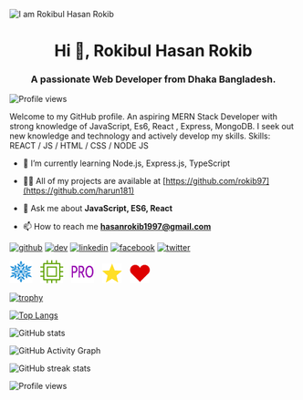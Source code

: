 ![I am Rokibul Hasan Rokib](https://github.com/rokib97/rokib97/blob/main/github-bannerone.png)


<h1 align="center">Hi 👋, Rokibul Hasan Rokib</h1>
<h3 align="center">A passionate Web Developer from Dhaka Bangladesh.</h3>

![Profile views](https://gpvc.arturio.dev/rokib97) 

Welcome to my GitHub profile.  An aspiring MERN Stack Developer with strong knowledge of JavaScript, Es6, React , Express, MongoDB. I seek out new knowledge and technology and actively develop my skills.
Skills:  REACT / JS  / HTML / CSS / NODE JS 
 

- 🌱 I’m currently learning Node.js, Express.js, TypeScript 

- 👨‍💻 All of my projects are available at [https://github.com/rokib97](https://github.com/harun181)

- 💬 Ask me about **JavaScript, ES6, React**

- 📫 How to reach me **hasanrokib1997@gmail.com**


[<img src='https://cdn.jsdelivr.net/npm/simple-icons@3.0.1/icons/github.svg' alt='github' height='40'>](https://github.com/rokib97)  [<img src='https://cdn.jsdelivr.net/npm/simple-icons@3.0.1/icons/dev-dot-to.svg' alt='dev' height='40'>](https://dev.to/rokib97)  [<img src='https://cdn.jsdelivr.net/npm/simple-icons@3.0.1/icons/linkedin.svg' alt='linkedin' height='40'>](https://www.linkedin.com/in/rokib97/)  [<img src='https://cdn.jsdelivr.net/npm/simple-icons@3.0.1/icons/facebook.svg' alt='facebook' height='40'>](https://www.facebook.com/rokib97)  [<img src='https://cdn.jsdelivr.net/npm/simple-icons@3.0.1/icons/twitter.svg' alt='twitter' height='40'>](https://twitter.com/rokibulhasan97)  

<a href='https://archiveprogram.github.com/'><img src='https://raw.githubusercontent.com/acervenky/animated-github-badges/master/assets/acbadge.gif' width='40' height='40'></a> <a href='https://docs.github.com/en/developers'><img src='https://raw.githubusercontent.com/acervenky/animated-github-badges/master/assets/devbadge.gif' width='40' height='40'></a> <a href='https://github.com/pricing'><img src='https://raw.githubusercontent.com/acervenky/animated-github-badges/master/assets/pro.gif' width='40' height='40'></a> <a href='https://stars.github.com/'><img src='https://raw.githubusercontent.com/acervenky/animated-github-badges/master/assets/starbadge.gif' width='35' height='35'></a> <a href='https://docs.github.com/en/github/supporting-the-open-source-community-with-github-sponsors'><img src='https://raw.githubusercontent.com/acervenky/animated-github-badges/master/assets/sponsorbadge.gif' width='35' height='35'></a> 

[![trophy](https://github-profile-trophy.vercel.app/?username=rokib97)](https://github.com/ryo-ma/github-profile-trophy)

[![Top Langs](https://github-readme-stats.vercel.app/api/top-langs/?username=rokib97)](https://github.com/anuraghazra/github-readme-stats)

![GitHub stats](https://github-readme-stats.vercel.app/api?username=rokib97&show_icons=true)  

![GitHub Activity Graph](https://activity-graph.herokuapp.com/graph?username=rokib97)  

![GitHub streak stats](https://github-readme-streak-stats.herokuapp.com/?user=rokib97)  

![Profile views](https://gpvc.arturio.dev/rokib97)  

